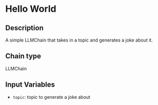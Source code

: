# Hello World

## Description

A simple LLMChain that takes in a topic and generates a joke about it.

## Chain type

LLMChain

## Input Variables

- `topic`: topic to generate a joke about